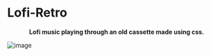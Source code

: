 # Lofi-Retro
<p style="font-weight:bold; text-align: center;">Lofi music playing through an old cassette made using css. </p>

![image](https://user-images.githubusercontent.com/104320660/225103467-3a6894e3-53ea-44ac-b298-dc11a27dc2dd.png)

